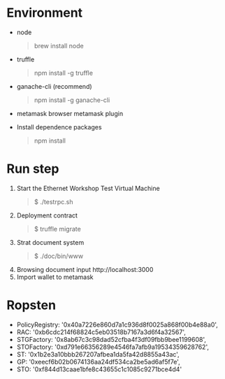 # Environment
 - node
   >brew install node
 - truffle
   >npm install -g truffle
 - ganache-cli (recommend)
   >npm install -g ganache-cli
 - metamask
   browser metamask plugin

 - Install dependence packages
   >npm install

# Run step
  1. Start the Ethernet Workshop Test Virtual Machine
     >  $ ./testrpc.sh
  2. Deployment contract
     >$ truffle migrate
  3. Strat document system
     >$ ./doc/bin/www
  4. Browsing document
    input http://localhost:3000
  5. Import wallet to metamask


# Ropsten
- PolicyRegistry: '0x40a7226e860d7a1c936d8f0025a868f00b4e88a0',
- RAC: '0xb6cdc214f68824c5eb03518b7167a3d6f4a32567',
- STGFactory: '0x8ab67c3c98dad52cfba4f3df09fbb9bee1199608',
- STOFactory: '0xd791e66356289e4546fa7afb9a19534359628762',
- ST: '0x1b2e3a10bbb267207afbea1da5fa42d8855a43ac',
- GP: '0xeecf6b02b0674136aa24df534ca2be5ad6af5f7e',
- STO: '0xf844d13caae1bfe8c43655c1c1085c9271bce4d4'
